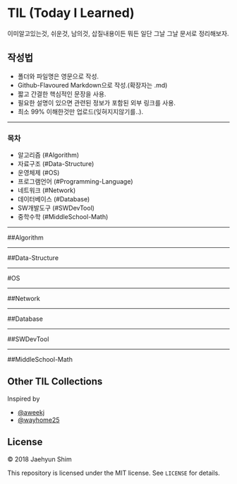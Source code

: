 # TIL (Today I Learned)
이미알고있는것, 쉬운것, 남의것, 삽질내용이든 뭐든 일단 그날 그날 문서로 정리해보자.

## 작성법
- 폴더와 파일명은 영문으로 작성.
- Github-Flavoured Markdown으로 작성.(확장자는 .md)
- 짧고 간결한 핵심적인 문장을 사용. 
- 필요한 설명이 있으면 관련된 정보가 포함된 외부 링크를 사용.
- 최소 99% 이해한것만 업로드(잊혀지지않기를..).

----------------------------------------------------------------------------------------------------------------------
### 목차
- 알고리즘 (#Algorithm)
- 자료구조 (#Data-Structure)
- 운영체제 (#OS)
- 프로그램언어 (#Programming-Language)
- 네트워크 (#Network)
- 데이터베이스 (#Database)
- SW개발도구 (#SWDevTool)
- 중학수학 (#MiddleSchool-Math)


---
##Algorithm

---
##Data-Structure

---
#OS

---
##Network

---
##Database

---
##SWDevTool

---
##MiddleSchool-Math


## Other TIL Collections
Inspired by

* [@aweekj](https://github.com/aweekj/til)
* [@wayhome25](https://github.com/wayhome25/til)


## License

© 2018 Jaehyun Shim

This repository is licensed under the MIT license. See `LICENSE` for details.
